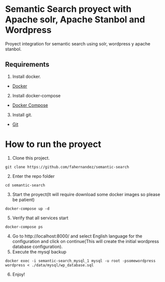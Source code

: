 # Semantic Search proyect with Apache solr, Apache Stanbol and Wordpress
Proyect integration for semantic search using solr, wordpress y apache stanbol.

## Requirements
1. Install docker.
- [Docker](https://docs.docker.com/engine/installation/) 
2. Install docker-compose
- [Docker Compose](https://docs.docker.com/compose/install/) 
3. Install git.
- [Git](https://gist.github.com/derhuerst/1b15ff4652a867391f03)

# How to run the proyect
1. Clone this project.
```
git clone https://github.com/fahernandez/semantic-search
```
2. Enter the repo folder
```
cd semantic-search
```
3. Start the proyect(It will require download some docker images so please be patient)
```
docker-compose up -d
```
5. Verify that all services start
```
docker-compose ps
```
4. Go to http://localhost:8000/ and select English language for the configuration and click on continue(This will create the initial wordpress database configuration).
5. Execute the mysql backup
```
docker exec -i semantic-search_mysql_1 mysql -u root -psomewordpress wordpress < ./data/mysql/wp_database.sql
```
6. Enjoy!